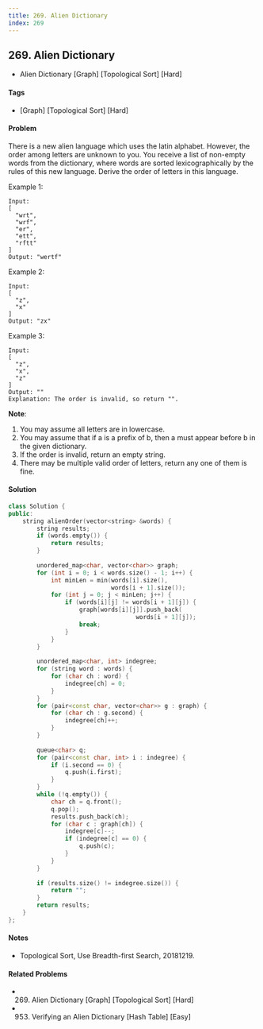 ```yaml
---
title: 269. Alien Dictionary
index: 269
---
```


## 269. Alien Dictionary
- Alien Dictionary [Graph] [Topological Sort] [Hard]

#### Tags
- [Graph] [Topological Sort] [Hard]

#### Problem
There is a new alien language which uses the latin alphabet. However, the order among letters are unknown to you. You receive a list of non-empty words from the dictionary, where words are sorted lexicographically by the rules of this new language. Derive the order of letters in this language.

Example 1:

    Input:
    [
      "wrt",
      "wrf",
      "er",
      "ett",
      "rftt"
    ]
    Output: "wertf"

Example 2:

    Input:
    [
      "z",
      "x"
    ]
    Output: "zx"

Example 3:

    Input:
    [
      "z",
      "x",
      "z"
    ] 
    Output: "" 
    Explanation: The order is invalid, so return "".

**Note**:

1. You may assume all letters are in lowercase.
2. You may assume that if a is a prefix of b, then a must appear before b in the given dictionary.
3. If the order is invalid, return an empty string.
4. There may be multiple valid order of letters, return any one of them is fine.

#### Solution
``` C++
class Solution {
public:
    string alienOrder(vector<string> &words) {
        string results;
        if (words.empty()) {
            return results;
        }
        
        unordered_map<char, vector<char>> graph;
        for (int i = 0; i < words.size() - 1; i++) {
            int minLen = min(words[i].size(), 
                             words[i + 1].size());
            for (int j = 0; j < minLen; j++) {
                if (words[i][j] != words[i + 1][j]) {
                    graph[words[i][j]].push_back(
                                    words[i + 1][j]);
                    break;
                }
            }
        }
        
        unordered_map<char, int> indegree;
        for (string word : words) {
            for (char ch : word) {
                indegree[ch] = 0;
            }
        }
        for (pair<const char, vector<char>> g : graph) {
            for (char ch : g.second) {
                indegree[ch]++;
            }
        }
        
        queue<char> q;
        for (pair<const char, int> i : indegree) {
            if (i.second == 0) {
                q.push(i.first);
            }
        }
        while (!q.empty()) {
            char ch = q.front();
            q.pop();
            results.push_back(ch);
            for (char c : graph[ch]) {
                indegree[c]--;
                if (indegree[c] == 0) {
                    q.push(c);
                }
            }
        }
        
        if (results.size() != indegree.size()) {
            return "";
        }
        return results;
    }
};
```

#### Notes
- Topological Sort, Use Breadth-first Search, 20181219.

#### Related Problems
- 269. Alien Dictionary [Graph] [Topological Sort] [Hard]
- 953. Verifying an Alien Dictionary [Hash Table] [Easy]